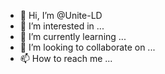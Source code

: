 - 👋 Hi, I’m @Unite-LD
- 👀 I’m interested in ...
- 🌱 I’m currently learning ...
- 💞️ I’m looking to collaborate on ...
- 📫 How to reach me ...

<!---
Unite-LD/Unite-LD is a ✨ special ✨ repository because its `README.md` (this file) appears on your GitHub profile.
You can click the Preview link to take a look at your changes.
--->
